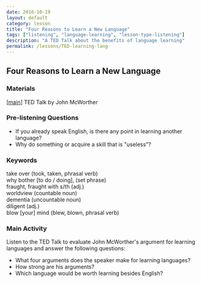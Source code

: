 ```yaml
---
date: 2016-10-19
layout: default
category: lesson
title: "Four Reasons to Learn a New Language"
tags: ["listening", "language-learning", "lesson-type-listening"]
description: "A TED Talk about the benefits of language learning"
permalink: /lessons/TED-learning-lang
---
```

## Four Reasons to Learn a New Language

### Materials 
[<a href="https://www.ted.com/talks/john_mcwhorter_4_reasons_to_learn_a_new_language" target="_blank">main</a>] TED Talk by John McWorther

### Pre-listening Questions

- If you already speak English, is there any point in learning another language? 
- Why do something or acquire a skill that is "useless"?  

### Keywords
take over (took, taken, phrasal verb)  
why bother [to do / doing], (set phrase)  
fraught, fraught with s/th (adj.)  
worldview (countable noun)  
dementia (uncountable noun)  
diligent (adj.)  
blow [your] mind (blew, blown, phrasal verb)  

### Main Activity 
Listen to the TED Talk to evaluate John McWorther's argument for learning languages and answer the following questions: 

- What four arguments does the speaker make for learning languages? 
- How strong are his arguments?
- Which language would be worth learning besides English? 

